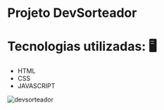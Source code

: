 # Projeto DevSorteador

# Tecnologias utilizadas: 🖥
 - HTML
 - CSS
 - JAVASCRIPT

![devsorteador](https://github.com/robertaduttra/dev-sorteador/assets/96507065/e6971aa3-1130-4aab-9357-74faf68d5350)

